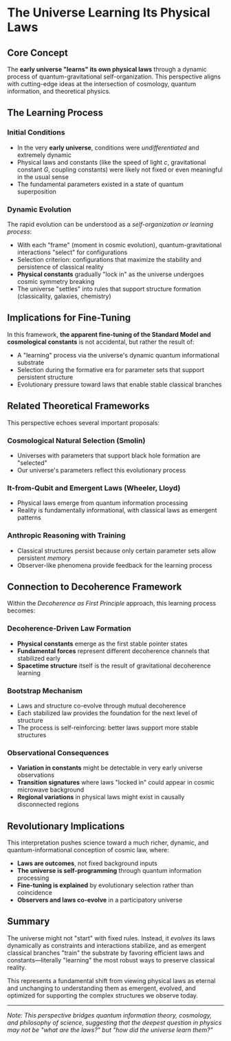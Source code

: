 # The Universe Learning Its Physical Laws

## Core Concept

The **early universe "learns" its own physical laws** through a dynamic process of quantum-gravitational self-organization. This perspective aligns with cutting-edge ideas at the intersection of cosmology, quantum information, and theoretical physics.

## The Learning Process

### Initial Conditions
- In the very **early universe**, conditions were *undifferentiated* and extremely dynamic
- Physical laws and constants (like the speed of light $c$, gravitational constant $G$, coupling constants) were likely not fixed or even meaningful in the usual sense
- The fundamental parameters existed in a state of quantum superposition

### Dynamic Evolution

The rapid evolution can be understood as a *self-organization or learning process*:

- With each "frame" (moment in cosmic evolution), quantum-gravitational interactions "select" for configurations
- Selection criterion: configurations that maximize the stability and persistence of classical reality
- **Physical constants** gradually "lock in" as the universe undergoes cosmic symmetry breaking
- The universe "settles" into rules that support structure formation (classicality, galaxies, chemistry)

## Implications for Fine-Tuning

In this framework, **the apparent fine-tuning of the Standard Model and cosmological constants** is not accidental, but rather the result of:

- A "learning" process via the universe's dynamic quantum informational substrate
- Selection during the formative era for parameter sets that support persistent structure
- Evolutionary pressure toward laws that enable stable classical branches

## Related Theoretical Frameworks

This perspective echoes several important proposals:

### Cosmological Natural Selection (Smolin)
- Universes with parameters that support black hole formation are "selected"
- Our universe's parameters reflect this evolutionary process

### It-from-Qubit and Emergent Laws (Wheeler, Lloyd)
- Physical laws emerge from quantum information processing
- Reality is fundamentally informational, with classical laws as emergent patterns

### Anthropic Reasoning with Training
- Classical structures persist because only certain parameter sets allow persistent *memory*
- Observer-like phenomena provide feedback for the learning process

## Connection to Decoherence Framework

Within the *Decoherence as First Principle* approach, this learning process becomes:

### Decoherence-Driven Law Formation
- **Physical constants** emerge as the first stable pointer states
- **Fundamental forces** represent different decoherence channels that stabilized early
- **Spacetime structure** itself is the result of gravitational decoherence learning

### Bootstrap Mechanism
- Laws and structure co-evolve through mutual decoherence
- Each stabilized law provides the foundation for the next level of structure
- The process is self-reinforcing: better laws support more stable structures

### Observational Consequences
- **Variation in constants** might be detectable in very early universe observations
- **Transition signatures** where laws "locked in" could appear in cosmic microwave background
- **Regional variations** in physical laws might exist in causally disconnected regions

## Revolutionary Implications

This interpretation pushes science toward a much richer, dynamic, and quantum-informational conception of cosmic law, where:

- **Laws are outcomes**, not fixed background inputs
- **The universe is self-programming** through quantum information processing
- **Fine-tuning is explained** by evolutionary selection rather than coincidence
- **Observers and laws co-evolve** in a participatory universe

## Summary

The universe might not "start" with fixed rules. Instead, it *evolves* its laws dynamically as constraints and interactions stabilize, and as emergent classical branches "train" the substrate by favoring efficient laws and constants—literally "learning" the most robust ways to preserve classical reality.

This represents a fundamental shift from viewing physical laws as eternal and unchanging to understanding them as emergent, evolved, and optimized for supporting the complex structures we observe today.

---

*Note: This perspective bridges quantum information theory, cosmology, and philosophy of science, suggesting that the deepest question in physics may not be "what are the laws?" but "how did the universe learn them?"*
